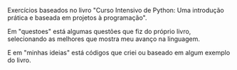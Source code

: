 Exercícios baseados no livro "Curso Intensivo de Python: Uma introdução prática e baseada em projetos à programação".

Em "questoes" está algumas questões que fiz do próprio livro, selecionando as melhores que mostra meu avanço na linguagem.

E em "minhas ideias" está códigos que criei ou baseado em algum exemplo do livro.
